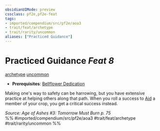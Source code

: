 ```yaml
---
obsidianUIMode: preview
cssclass: pf2e,pf2e-feat
tags:
- imported/compendium/src/pf2e/aoa3
- trait/feat/archetype
- trait/rarity/uncommon
aliases: ["Practiced Guidance"]
---
```

# Practiced Guidance  *Feat 8*  
[archetype](archetype.md)  [uncommon](uncommon.md)  

- **Prerequisites**: [Bellflower Dedication](bellflower-dedication-aoa3.md)

Making one's way to safety can be harrowing, but you have extensive practice at helping others along that path. When you roll a success to [Aid](aid.md) a member of your crop, you get a critical success instead.

*Source: Age of Ashes #3: Tomorrow Must Burn p. 75*  
%% #imported/compendium/src/pf2e/aoa3 #trait/feat/archetype #trait/rarity/uncommon %%